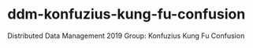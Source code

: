 # ddm-konfuzius-kung-fu-confusion
Distributed Data Management 2019 Group: Konfuzius Kung Fu Confusion
